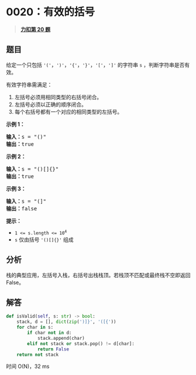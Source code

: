 # 0020：有效的括号


> <u>**[力扣第 20 题](https://leetcode.cn/problems/valid-parentheses/)**</u>

## 题目

<p>给定一个只包括 <code>'('</code>，<code>')'</code>，<code>'{'</code>，<code>'}'</code>，<code>'['</code>，<code>']'</code> 的字符串 <code>s</code> ，判断字符串是否有效。</p>

<p>有效字符串需满足：</p>

<ol>
<li>左括号必须用相同类型的右括号闭合。</li>
<li>左括号必须以正确的顺序闭合。</li>
<li>每个右括号都有一个对应的相同类型的左括号。</li>
</ol>



<p><strong>示例 1：</strong></p>

<pre>
<strong>输入：</strong>s = "()"
<strong>输出：</strong>true
</pre>

<p><strong>示例 2：</strong></p>

<pre>
<strong>输入：</strong>s = "()[]{}"
<strong>输出：</strong>true
</pre>

<p><strong>示例 3：</strong></p>

<pre>
<strong>输入：</strong>s = "(]"
<strong>输出：</strong>false
</pre>



<p><strong>提示：</strong></p>

<ul>
<li><code>1 &lt;= s.length &lt;= 10<sup>4</sup></code></li>
<li><code>s</code> 仅由括号 <code>'()[]{}'</code> 组成</li>
</ul>


## 分析

栈的典型应用，左括号入栈，右括号出栈栈顶。若栈顶不匹配或最终栈不空即返回 False。

## 解答

```python
def isValid(self, s: str) -> bool:
    stack, d = [], dict(zip(')]}', '([{'))
    for char in s:
        if char not in d:
            stack.append(char)
        elif not stack or stack.pop() != d[char]:
            return False
    return not stack
```
时间 O(N)，32 ms
